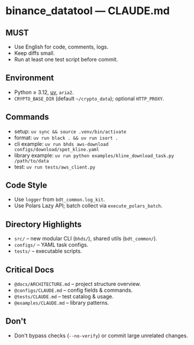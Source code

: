 # binance_datatool — CLAUDE.md

## MUST
- Use English for code, comments, logs.
- Keep diffs small.
- Run at least one test script before commit.

## Environment
- Python ≥ 3.12, [uv](https://docs.astral.sh/uv/), `aria2`.
- `CRYPTO_BASE_DIR` (default `~/crypto_data`); optional `HTTP_PROXY`.

## Commands
- setup: `uv sync && source .venv/bin/activate`
- format: `uv run black . && uv run isort .`
- cli example: `uv run bhds aws-download configs/download/spot_kline.yaml`
- library example: `uv run python examples/kline_download_task.py /path/to/data`
- test: `uv run tests/aws_client.py`

## Code Style
- Use `logger` from `bdt_common.log_kit`.
- Use Polars Lazy API; batch collect via `execute_polars_batch`.

## Directory Highlights
- `src/` – new modular CLI (`bhds/`), shared utils (`bdt_common/`).
- `configs/` – YAML task configs.
- `tests/` – executable scripts.

## Critical Docs
- `@docs/ARCHITECTURE.md` – project structure overview.
- `@configs/CLAUDE.md` – config fields & commands.
- `@tests/CLAUDE.md` – test catalog & usage.
- `@examples/CLAUDE.md` – library patterns.

## Don't
- Don't bypass checks (`--no-verify`) or commit large unrelated changes.
